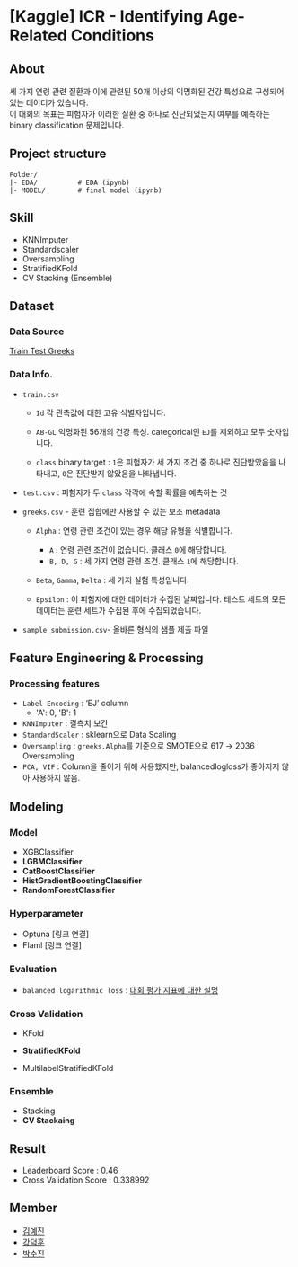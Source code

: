 # [Kaggle] ICR - Identifying Age-Related Conditions

## About
세 가지 연령 관련 질환과 이에 관련된 50개 이상의 익명화된 건강 특성으로 구성되어 있는 데이터가 있습니다.  
이 대회의 목표는 피험자가 이러한 질환 중 하나로 진단되었는지 여부를 예측하는 binary classification 문제입니다.

## Project structure
```
Folder/
|- EDA/          # EDA (ipynb)
|- MODEL/        # final model (ipynb)
```


## Skill
- KNNImputer
- Standardscaler
- Oversampling
- StratifiedKFold
- CV Stacking (Ensemble)

## Dataset
### Data Source
  [Train Test Greeks](https://www.kaggle.com/competitions/icr-identify-age-related-conditions/data)
### Data Info.
- `train.csv`

    - `Id` 각 관측값에 대한 고유 식별자입니다.

    - `AB-GL` 익명화된 56개의 건강 특성. categorical인 `EJ`를 제외하고 모두 숫자입니다.

    - `class` binary target : `1`은 피험자가 세 가지 조건 중 하나로 진단받았음을 나타내고, `0`은 진단받지 않았음을 나타냅니다.

- `test.csv` : 피험자가 두 `class` 각각에 속할 확률을 예측하는 것

- `greeks.csv` - 훈련 집합에만 사용할 수 있는 보조 metadata

    - `Alpha` : 연령 관련 조건이 있는 경우 해당 유형을 식별합니다.
        - `A` : 연령 관련 조건이 없습니다. 클래스 `0`에 해당합니다.
        - `B, D, G` : 세 가지 연령 관련 조건. 클래스 `1`에 해당합니다.

    - `Beta`, `Gamma`, `Delta` : 세 가지 실험 특성입니다.
    - `Epsilon` : 이 피험자에 대한 데이터가 수집된 날짜입니다. 테스트 세트의 모든 데이터는 훈련 세트가 수집된 후에 수집되었습니다.

- `sample_submission.csv`- 올바른 형식의 샘플 제출 파일


## Feature Engineering & Processing

### Processing features

- `Label Encoding` : ‘EJ’ column
    - 'A': 0, 'B': 1
- `KNNImputer` : 결측치 보간
- `StandardScaler` : sklearn으로 Data Scaling
- `Oversampling` : `greeks.Alpha`를 기준으로 SMOTE으로 617 &rarr;  2036 Oversampling
- `PCA, VIF` : Column을 줄이기 위해 사용했지만, balancedlogloss가 좋아지지 않아 사용하지 않음.

## Modeling
### Model

- XGBClassifier    
- **LGBMClassifier**  
- **CatBoostClassifier** 
- **HistGradientBoostingClassifier** 
- **RandomForestClassifier**

### Hyperparameter
- Optuna [링크 연결]
- Flaml [링크 연결]
  
### Evaluation
-  `balanced logarithmic loss` :  [대회 평가 지표에 대한 설명](https://www.kaggle.com/competitions/icr-identify-age-related-conditions/overview/evaluation)


### Cross Validation
  - KFold
  -  **StratifiedKFold**

  - MultilabelStratifiedKFold

### Ensemble
  - Stacking
  - **CV Stackaing**

## Result
- Leaderboard Score : 0.46
- Cross Validation Score : 0.338992


## Member
- [김예진](https://github.com/hanishereandnow)
- [강덕훈](https://github.com/Deok-Hun)
- [박수진](https://github.com/darkhairlove)
